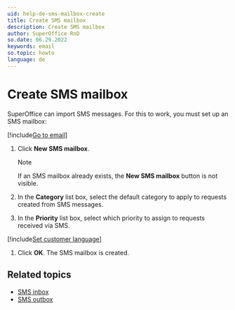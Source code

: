 ```yaml
---
uid: help-de-sms-mailbox-create
title: Create SMS mailbox
description: Create SMS mailbox
author: SuperOffice RnD
so.date: 06.29.2022
keywords: email
so.topic: howto
language: de
---
```


# Create SMS mailbox

SuperOffice can import SMS messages. For this to work, you must set up an SMS mailbox:

[!include[Go to email](includes/goto-email.md)]

1. Click **New SMS mailbox**.

    > [!NOTE]
    > If an SMS mailbox already exists, the **New SMS mailbox** button is not visible.

1. In the **Category** list box, select the default category to apply to requests created from SMS messages.

1. In the **Priority** list box, select which priority to assign to requests received via SMS.

[!include[Set customer language](includes/step-set-language.md)]

1. Click **OK**. The SMS mailbox is created.

## Related topics

* [SMS inbox][2]
* [SMS outbox][3]

<!-- Referenced links -->
[2]: screen/sms-inbox.md
[3]: screen/sms-outbox.md

